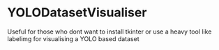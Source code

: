 # YOLODatasetVisualiser
Useful for those who dont want to install tkinter or use a heavy tool like labelimg for visualising a YOLO based dataset
